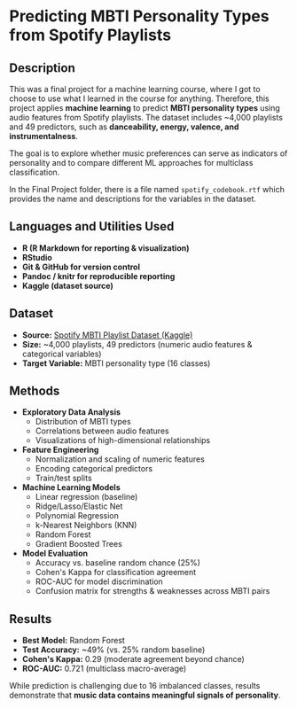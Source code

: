 <h1>Predicting MBTI Personality Types from Spotify Playlists</h1>

<h2>Description</h2>
This was a final project for a machine learning course, where I got to choose to use what I learned in the course for anything. Therefore, this project applies <b>machine learning</b> to predict <b>MBTI personality types</b> using audio features from Spotify playlists. The dataset includes ~4,000 playlists and 49 predictors, such as <b>danceability, energy, valence, and instrumentalness</b>.

The goal is to explore whether music preferences can serve as indicators of personality and to compare different ML approaches for multiclass classification.

In the Final Project folder, there is a file named `spotify_codebook.rtf` which provides the name and descriptions for the variables in the dataset.
<br />


<h2>Languages and Utilities Used</h2>

- <b>R (R Markdown for reporting & visualization)</b>
- <b>RStudio</b>
- <b>Git & GitHub for version control</b>
- <b>Pandoc / knitr for reproducible reporting</b>
- <b>Kaggle (dataset source)</b>

<h2>Dataset</h2>

- <b>Source:</b> [Spotify MBTI Playlist Dataset (Kaggle)](https://www.kaggle.com/datasets/xtrnglc/spotify-mbti-playlists)
- <b>Size:</b> ~4,000 playlists, 49 predictors (numeric audio features & categorical variables)
- <b>Target Variable:</b> MBTI personality type (16 classes)

<h2>Methods</h2>

- <b>Exploratory Data Analysis</b>
  - Distribution of MBTI types
  - Correlations between audio features
  - Visualizations of high-dimensional relationships
- <b>Feature Engineering</b>
  - Normalization and scaling of numeric features
  - Encoding categorical predictors
  - Train/test splits
- <b>Machine Learning Models</b>
  - Linear regression (baseline)
  - Ridge/Lasso/Elastic Net
  - Polynomial Regression
  - k-Nearest Neighbors (KNN)
  - Random Forest
  - Gradient Boosted Trees
- <b>Model Evaluation</b>
  - Accuracy vs. baseline random chance (25%)
  - Cohen's Kappa for classification agreement
  - ROC-AUC for model discrimination
  - Confusion matrix for strengths & weaknesses across MBTI pairs
 
<h2>Results</h2>

- <b>Best Model:</b> Random Forest
- <b>Test Accuracy:</b> ~49% (vs. 25% random baseline)
- <b>Cohen's Kappa:</b> 0.29 (moderate agreement beyond chance)
- <b>ROC-AUC:</b> 0.721 (multiclass macro-average)

While prediction is challenging due to 16 imbalanced classes, results demonstrate that <b>music data contains meaningful signals of personality</b>.

<!--
 ```diff
- text in red
+ text in green
! text in orange
# text in gray
@@ text in purple (and bold)@@
```
--!>

